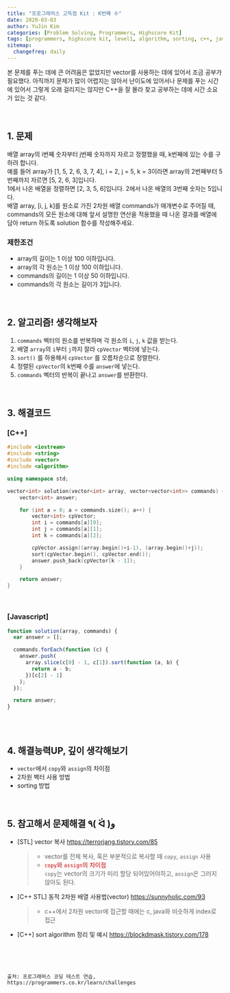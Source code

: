 ```yaml
---
title: "프로그래머스 고득점 Kit : K번째 수"
date: 2020-03-03
author: YuJin Kim
categories: [Problem Solving, Programmers, Highscore Kit]
tags: [programmers, highscore kit, level1, algorithm, sorting, c++, javascript]
sitemap:
  changefreq: daily
---
```


본 문제를 푸는 데에 큰 어려움은 없었지만 vector를 사용하는 데에 있어서 조금 공부가 필요했다. 아직까지 문제가 많이 어렵지는 않아서 난이도에 있어서나 문제를 푸는 시간에 있어서 그렇게 오래 걸리지는 않지만 C++을 잘 몰라 찾고 공부하는 데에 시간 소요가 있는 것 같다.  
<br/>
<br/>

## 1. 문제

배열 array의 i번째 숫자부터 j번째 숫자까지 자르고 정렬했을 때, k번째에 있는 수를 구하려 합니다.  
예를 들어 array가 [1, 5, 2, 6, 3, 7, 4], i = 2, j = 5, k = 3이라면 array의 2번째부터 5번째까지 자르면 [5, 2, 6, 3]입니다.  
1에서 나온 배열을 정렬하면 [2, 3, 5, 6]입니다. 2에서 나온 배열의 3번째 숫자는 5입니다.  
배열 array, [i, j, k]를 원소로 가진 2차원 배열 commands가 매개변수로 주어질 때, commands의 모든 원소에 대해 앞서 설명한 연산을 적용했을 때 나온 결과를 배열에 담아 return 하도록 solution 함수를 작성해주세요.

### 제한조건

- array의 길이는 1 이상 100 이하입니다.
- array의 각 원소는 1 이상 100 이하입니다.
- commands의 길이는 1 이상 50 이하입니다.
- commands의 각 원소는 길이가 3입니다.
  <br/><br/><br/>

## 2. 알고리즘! 생각해보자

1. `commands` 벡터의 원소를 반복하며 각 원소의 `i`, `j`, `k` 값을 받는다.
2. 배열 `array`의 `i`부터 `j`까지 잘라 `cpVector` 벡터에 넣는다.
3. `sort()` 를 하용해서 `cpVector` 를 오름차순으로 정렬한다.
4. 정렬된 `cpVector`의 k번째 수를 `answer`에 넣는다.
5. `commands` 벡터의 반복이 끝나고 `answer`를 반환한다.  
   <br/><br/>

## 3. 해결코드

### [C++]

```c++
#include <iostream>
#include <string>
#include <vector>
#include <algorithm>

using namespace std;

vector<int> solution(vector<int> array, vector<vector<int>> commands) {
    vector<int> answer;

    for (int a = 0; a < commands.size(); a++) {
        vector<int> cpVector;
        int i = commands[a][0];
        int j = commands[a][1];
        int k = commands[a][2];

        cpVector.assign((array.begin()+i-1), (array.begin()+j));
        sort(cpVector.begin(), cpVector.end());
        answer.push_back(cpVector[k - 1]);
    }

    return answer;
}
```

<br/>

### [Javascript]

```javascript
function solution(array, commands) {
  var answer = [];

  commands.forEach(function (c) {
    answer.push(
      array.slice(c[0] - 1, c[1]).sort(function (a, b) {
        return a - b;
      })[c[2] - 1]
    );
  });

  return answer;
}
```

<br/><br/>

## 4. 해결능력UP, 깊이 생각해보기

- `vector`에서 `copy`와 `assign`의 차이점
- 2차원 벡터 사용 방법
- sorting 방법
  <br/><br/><br/>

## 5. 참고해서 문제해결 ٩( ᐛ )و

- [STL] vector 복사 <https://terrorjang.tistory.com/85>
  > - vector를 전체 복사, 혹은 부분적으로 복사할 때 `copy`, `assign` 사용
  > - <span style="color: #c70000">`copy`와 `assign`의 차이점</span>  
  >   `copy`는 vector의 크기가 미리 할당 되어있어야하고, `assign`은 그러지 않아도 된다.
- [C++ STL] 동적 2차원 배열 사용법(vector) <https://sunnyholic.com/93>
  > - c++에서 2차원 vector에 접근할 때에는 c, java와 비슷하게 index로 접근
- [C++] sort algorithm 정리 및 예시 <https://blockdmask.tistory.com/178>

<br/><br/><br/>

```
출처: 프로그래머스 코딩 테스트 연습, https://programmers.co.kr/learn/challenges
```
